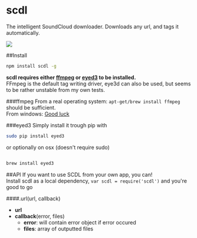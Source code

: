 # scdl
The intelligent SoundCloud downloader. Downloads any url, and tags it automatically.

![](https://i.imgur.com/Y3xXgbH.png)

##Install
```bash
npm install scdl -g
```

**scdl requires either [ffmpeg](https://www.ffmpeg.org/) or [eyed3](http://eyed3.nicfit.net/) to be installed.**  
FFmpeg is the default tag writing driver, eye3d can also be used, but seems to be rather unstable from my own tests.

###ffmpeg
From a real operating system: `apt-get/brew install ffmpeg` should be sufficient.  
From windows: [Good luck](http://www.wikihow.com/Install-FFmpeg-on-Windows)

###eyed3
Simply install it trough pip with
```bash
sudo pip install eyed3
```
or optionally on osx (doesn't require sudo)
```bash

brew install eyed3
```

##API
If you want to use SCDL from your own app, you can!  
Install scdl as a local dependency, `var scdl = require('scdl')` and you're good to go

####.url(url, callback)  
- **url**
- **callback**(error, files)
  - **error**: will contain error object if error occured
  - **files**: array of outputted files

